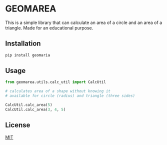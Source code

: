 # GEOMAREA

This is a simple library that can calculate an area of a circle and an area of a triangle.
Made for an educational purpose.

## Installation

```bash
pip install geomaria
```

## Usage

```python
from geomarea.utils.calc_util import CalcUtil

# calculates area of a shape without knowing it
# available for circle (radius) and triangle (three sides)

CalcUtil.calc_area(5)
CalcUtil.calc_area(3, 4, 5)
```

## License
[MIT](https://choosealicense.com/licenses/mit/)